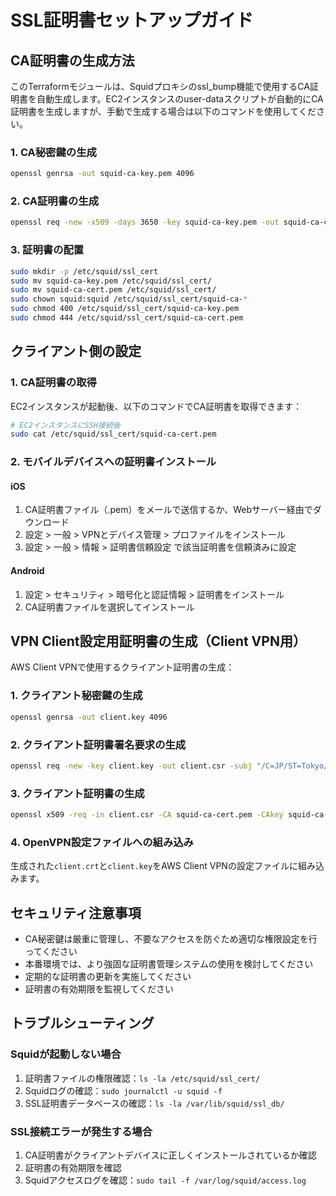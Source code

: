 # SSL証明書セットアップガイド

## CA証明書の生成方法

このTerraformモジュールは、Squidプロキシのssl_bump機能で使用するCA証明書を自動生成します。EC2インスタンスのuser-dataスクリプトが自動的にCA証明書を生成しますが、手動で生成する場合は以下のコマンドを使用してください。

### 1. CA秘密鍵の生成

```bash
openssl genrsa -out squid-ca-key.pem 4096
```

### 2. CA証明書の生成

```bash
openssl req -new -x509 -days 3650 -key squid-ca-key.pem -out squid-ca-cert.pem -subj "/C=JP/ST=Tokyo/L=Tokyo/O=TLS-Decrypt/OU=Security/CN=Squid-CA"
```

### 3. 証明書の配置

```bash
sudo mkdir -p /etc/squid/ssl_cert
sudo mv squid-ca-key.pem /etc/squid/ssl_cert/
sudo mv squid-ca-cert.pem /etc/squid/ssl_cert/
sudo chown squid:squid /etc/squid/ssl_cert/squid-ca-*
sudo chmod 400 /etc/squid/ssl_cert/squid-ca-key.pem
sudo chmod 444 /etc/squid/ssl_cert/squid-ca-cert.pem
```

## クライアント側の設定

### 1. CA証明書の取得

EC2インスタンスが起動後、以下のコマンドでCA証明書を取得できます：

```bash
# EC2インスタンスにSSH接続後
sudo cat /etc/squid/ssl_cert/squid-ca-cert.pem
```

### 2. モバイルデバイスへの証明書インストール

#### iOS
1. CA証明書ファイル（.pem）をメールで送信するか、Webサーバー経由でダウンロード
2. 設定 > 一般 > VPNとデバイス管理 > プロファイルをインストール
3. 設定 > 一般 > 情報 > 証明書信頼設定 で該当証明書を信頼済みに設定

#### Android
1. 設定 > セキュリティ > 暗号化と認証情報 > 証明書をインストール
2. CA証明書ファイルを選択してインストール

## VPN Client設定用証明書の生成（Client VPN用）

AWS Client VPNで使用するクライアント証明書の生成：

### 1. クライアント秘密鍵の生成

```bash
openssl genrsa -out client.key 4096
```

### 2. クライアント証明書署名要求の生成

```bash
openssl req -new -key client.key -out client.csr -subj "/C=JP/ST=Tokyo/L=Tokyo/O=TLS-Decrypt/OU=Client/CN=client"
```

### 3. クライアント証明書の生成

```bash
openssl x509 -req -in client.csr -CA squid-ca-cert.pem -CAkey squid-ca-key.pem -CAcreateserial -out client.crt -days 365
```

### 4. OpenVPN設定ファイルへの組み込み

生成された`client.crt`と`client.key`をAWS Client VPNの設定ファイルに組み込みます。

## セキュリティ注意事項

- CA秘密鍵は厳重に管理し、不要なアクセスを防ぐため適切な権限設定を行ってください
- 本番環境では、より強固な証明書管理システムの使用を検討してください
- 定期的な証明書の更新を実施してください
- 証明書の有効期限を監視してください

## トラブルシューティング

### Squidが起動しない場合
1. 証明書ファイルの権限確認：`ls -la /etc/squid/ssl_cert/`
2. Squidログの確認：`sudo journalctl -u squid -f`
3. SSL証明書データベースの確認：`ls -la /var/lib/squid/ssl_db/`

### SSL接続エラーが発生する場合
1. CA証明書がクライアントデバイスに正しくインストールされているか確認
2. 証明書の有効期限を確認
3. Squidアクセスログを確認：`sudo tail -f /var/log/squid/access.log`